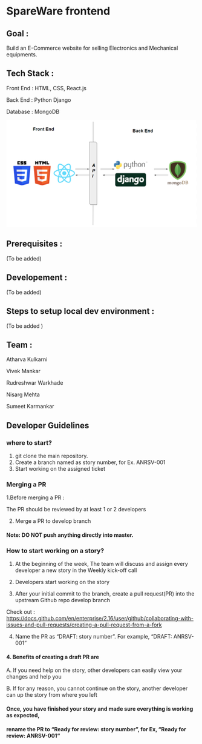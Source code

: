 # SpareWare frontend
## Goal :
Build an E-Commerce website for selling Electronics and Mechanical equipments. 

## Tech Stack :

Front End : HTML, CSS, React.js

Back End : Python Django 

Database : MongoDB 

![](images/techstack.PNG)

## Prerequisites :
(To be added)

## Developement :
(To be added)

## Steps to setup local dev environment :
(To be added )

## Team :

Atharva Kulkarni

Vivek Mankar 

Rudreshwar Warkhade 

Nisarg Mehta 

Sumeet Karmankar 


## Developer Guidelines
### where to start?

1. git clone the main repository.
2. Create a branch named as story number, for Ex. ANRSV-001
3. Start working on the assigned ticket

### Merging a PR 
1.Before merging a PR :

  The PR should be reviewed by at least 1 or 2 developers
  
2. Merge a PR to develop branch 
#### Note: DO NOT push anything directly into master.

### How to start working on a story?

1. At the beginning of the week, The team will discuss and assign every developer a new story in the Weekly kick-off call

2. Developers start working on the story 

3. After your initial commit to the branch, create a pull request(PR) into the upstream Github repo develop branch

Check out : https://docs.github.com/en/enterprise/2.16/user/github/collaborating-with-issues-and-pull-requests/creating-a-pull-request-from-a-fork

4. Name the PR as  “DRAFT: story number”. For example, “DRAFT:  ANRSV-001“


#### 4. Benefits of creating a draft PR are

A. If you need help on the story, other developers can easily view your changes and help you

B. If for any reason, you cannot continue on the story, another developer can up the story from where you left

#### Once, you have finished your story and made sure everything is working as expected, 
#### rename the PR to “Ready for review: story number”, for Ex, “Ready for review: ANRSV-001“

